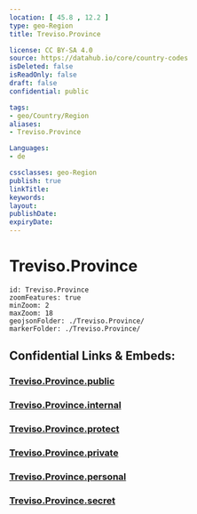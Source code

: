 ```yaml
---
location: [ 45.8 , 12.2 ] 
type: geo-Region
title: Treviso.Province

license: CC BY-SA 4.0
source: https://datahub.io/core/country-codes
isDeleted: false
isReadOnly: false
draft: false
confidential: public

tags:
- geo/Country/Region
aliases:
- Treviso.Province

Languages:
- de

cssclasses: geo-Region
publish: true
linkTitle: 
keywords: 
layout: 
publishDate: 
expiryDate: 
---
```


# Treviso.Province

```leaflet
id: Treviso.Province
zoomFeatures: true 
minZoom: 2 
maxZoom: 18
geojsonFolder: ./Treviso.Province/
markerFolder: ./Treviso.Province/
```


## Confidential Links & Embeds: 

### [Treviso.Province.public](/_public/\Earth\Continent\Europe\Europe~South\Italy\regions~Italy\VenetoTreviso.Province.public.md) 

### [Treviso.Province.internal](/_internal/\Earth\Continent\Europe\Europe~South\Italy\regions~Italy\VenetoTreviso.Province.internal.md) 

### [Treviso.Province.protect](/_protect/\Earth\Continent\Europe\Europe~South\Italy\regions~Italy\VenetoTreviso.Province.protect.md) 

### [Treviso.Province.private](/_private/\Earth\Continent\Europe\Europe~South\Italy\regions~Italy\VenetoTreviso.Province.private.md) 

### [Treviso.Province.personal](/_personal/\Earth\Continent\Europe\Europe~South\Italy\regions~Italy\VenetoTreviso.Province.personal.md) 

### [Treviso.Province.secret](/_secret/\Earth\Continent\Europe\Europe~South\Italy\regions~Italy\VenetoTreviso.Province.secret.md)

